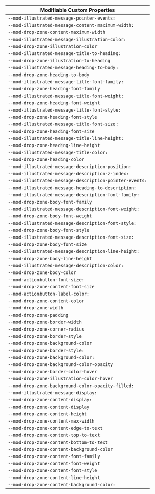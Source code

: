| Modifiable Custom Properties |
| --- |
|`--mod-illustrated-message-pointer-events:`|
|`--mod-illustrated-message-content-maximum-width:`|
|`--mod-drop-zone-content-maximum-width`|
|`--mod-illustrated-message-illustration-color:`|
|`--mod-drop-zone-illustration-color`|
|`--mod-illustrated-message-title-to-heading:`|
|`--mod-drop-zone-illustration-to-heading`|
|`--mod-illustrated-message-heading-to-body:`|
|`--mod-drop-zone-heading-to-body`|
|`--mod-illustrated-message-title-font-family:`|
|`--mod-drop-zone-heading-font-family`|
|`--mod-illustrated-message-title-font-weight:`|
|`--mod-drop-zone-heading-font-weight`|
|`--mod-illustrated-message-title-font-style:`|
|`--mod-drop-zone-heading-font-style`|
|`--mod-illustrated-message-title-font-size:`|
|`--mod-drop-zone-heading-font-size`|
|`--mod-illustrated-message-title-line-height:`|
|`--mod-drop-zone-heading-line-height`|
|`--mod-illustrated-message-title-color:`|
|`--mod-drop-zone-heading-color`|
|`--mod-illustrated-message-description-position:`|
|`--mod-illustrated-message-description-z-index:`|
|`--mod-illustrated-message-description-pointer-events:`|
|`--mod-illustrated-message-heading-to-description:`|
|`--mod-illustrated-message-description-font-family:`|
|`--mod-drop-zone-body-font-family`|
|`--mod-illustrated-message-description-font-weight:`|
|`--mod-drop-zone-body-font-weight`|
|`--mod-illustrated-message-description-font-style:`|
|`--mod-drop-zone-body-font-style`|
|`--mod-illustrated-message-description-font-size:`|
|`--mod-drop-zone-body-font-size`|
|`--mod-illustrated-message-description-line-height:`|
|`--mod-drop-zone-body-line-height`|
|`--mod-illustrated-message-description-color:`|
|`--mod-drop-zone-body-color`|
|`--mod-actionbutton-font-size:`|
|`--mod-drop-zone-content-font-size`|
|`--mod-actionbutton-label-color:`|
|`--mod-drop-zone-content-color`|
|`--mod-drop-zone-width`|
|`--mod-drop-zone-padding`|
|`--mod-drop-zone-border-width`|
|`--mod-drop-zone-corner-radius`|
|`--mod-drop-zone-border-style`|
|`--mod-drop-zone-background-color`|
|`--mod-drop-zone-border-style:`|
|`--mod-drop-zone-background-color:`|
|`--mod-drop-zone-background-color-opacity`|
|`--mod-drop-zone-border-color-hover`|
|`--mod-drop-zone-illustration-color-hover`|
|`--mod-drop-zone-background-color-opacity-filled:`|
|`--mod-illustrated-message-display:`|
|`--mod-drop-zone-content-display:`|
|`--mod-drop-zone-content-display`|
|`--mod-drop-zone-content-height`|
|`--mod-drop-zone-content-max-width`|
|`--mod-drop-zone-content-edge-to-text`|
|`--mod-drop-zone-content-top-to-text`|
|`--mod-drop-zone-content-bottom-to-text`|
|`--mod-drop-zone-content-background-color`|
|`--mod-drop-zone-content-font-family`|
|`--mod-drop-zone-content-font-weight`|
|`--mod-drop-zone-content-font-style`|
|`--mod-drop-zone-content-line-height`|
|`--mod-drop-zone-content-background-color:`|